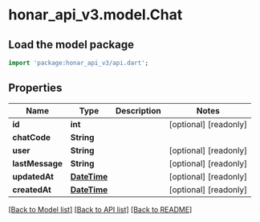 # honar_api_v3.model.Chat

## Load the model package
```dart
import 'package:honar_api_v3/api.dart';
```

## Properties

Name | Type | Description | Notes
------------ | ------------- | ------------- | -------------
**id** | **int** |  | [optional] [readonly]
**chatCode** | **String** |  |
**user** | **String** |  | [optional] [readonly]
**lastMessage** | **String** |  | [optional] [readonly]
**updatedAt** | [**DateTime**](DateTime.md) |  | [optional] [readonly]
**createdAt** | [**DateTime**](DateTime.md) |  | [optional] [readonly]

[[Back to Model list]](../README.md#documentation-for-models) [[Back to API list]](../README.md#documentation-for-api-endpoints) [[Back to README]](../README.md)


